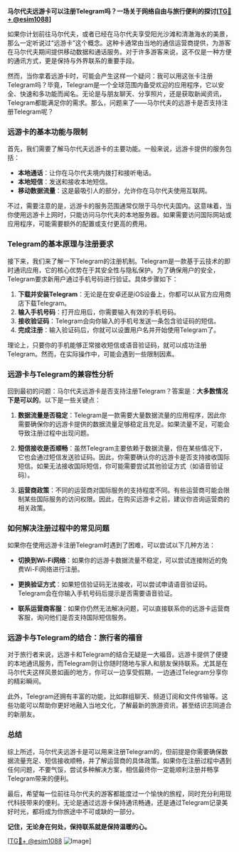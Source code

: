 **马尔代夫远游卡可以注册Telegram吗？一场关于网络自由与旅行便利的探讨[[TG💪+ @esim1088](https://t.me/s/esim1088)]**

如果你计划前往马尔代夫，或者已经在马尔代夫享受阳光沙滩和清澈海水的美景，那么一定听说过“远游卡”这个概念。这种卡通常由当地的通信运营商提供，为游客在马尔代夫期间提供移动数据和通话服务。对于许多游客来说，这不仅是一种方便的通讯方式，更是保持与外界联系的重要手段。

然而，当你拿着远游卡时，可能会产生这样一个疑问：我可以用这张卡注册Telegram吗？毕竟，Telegram是一个全球范围内备受欢迎的应用程序，它以安全、快速和多功能而闻名。无论是与朋友聊天、分享照片，还是获取新闻资讯，Telegram都能满足你的需求。那么，问题来了——马尔代夫的远游卡是否支持注册Telegram呢？

### **远游卡的基本功能与限制**

首先，我们需要了解马尔代夫远游卡的主要功能。一般来说，远游卡提供的服务包括：

- **本地通话**：让你在马尔代夫境内拨打和接听电话。
- **本地短信**：发送和接收本地短信。
- **移动数据流量**：这是最吸引人的部分，允许你在马尔代夫使用互联网。

不过，需要注意的是，远游卡的服务范围通常仅限于马尔代夫国内。这意味着，当你使用远游卡上网时，只能访问马尔代夫的本地服务器。如果需要访问国际网站或应用程序，可能需要额外的配置或支付更高的费用。

### **Telegram的基本原理与注册要求**

接下来，我们来了解一下Telegram的注册机制。Telegram是一款基于云技术的即时通讯应用，它的核心优势在于其安全性与隐私保护。为了确保用户的安全，Telegram要求新用户通过手机号码进行验证。具体步骤如下：

1. **下载并安装Telegram**：无论是在安卓还是iOS设备上，你都可以从官方应用商店下载Telegram。
2. **输入手机号码**：打开应用后，你需要输入有效的手机号码。
3. **接收验证码**：Telegram会向你输入的手机号发送一条包含验证码的短信。
4. **完成注册**：输入验证码后，你就可以设置用户名并开始使用Telegram了。

理论上，只要你的手机能够正常接收短信或语音验证码，就可以成功注册Telegram。然而，在实际操作中，可能会遇到一些限制因素。

### **远游卡与Telegram的兼容性分析**

回到最初的问题：马尔代夫远游卡是否支持注册Telegram？答案是：**大多数情况下是可以的**。以下是一些关键点：

1. **数据流量是否稳定**：Telegram是一款需要大量数据流量的应用程序，因此你需要确保你的远游卡提供的数据流量足够稳定且充足。如果流量不足，可能会导致注册过程中出现问题。
   
2. **短信接收是否顺畅**：虽然Telegram主要依赖于数据流量，但在某些情况下，它也会通过短信发送验证码。因此，你需要确认你的远游卡是否支持接收国际短信。如果无法接收国际短信，你可能需要尝试其他验证方式（如语音验证码）。

3. **运营商政策**：不同的运营商对国际服务的支持程度不同。有些运营商可能会限制某些国际服务的访问权限。因此，在购买远游卡之前，建议你咨询运营商的相关政策。

### **如何解决注册过程中的常见问题**

如果你在使用远游卡注册Telegram时遇到了困难，可以尝试以下几种方法：

- **切换到Wi-Fi网络**：如果你的远游卡数据流量不稳定，可以尝试连接附近的免费Wi-Fi网络进行注册。
  
- **更换验证方式**：如果短信验证码无法接收，可以尝试申请语音验证码。Telegram会在你输入手机号码后提示是否需要语音验证。

- **联系运营商客服**：如果你仍然无法解决问题，可以直接联系你的远游卡运营商客服，询问他们是否支持国际短信服务。

### **远游卡与Telegram的结合：旅行者的福音**

对于旅行者来说，远游卡和Telegram的结合无疑是一大福音。远游卡提供了便捷的本地通讯服务，而Telegram则让你随时随地与家人和朋友保持联系。尤其是在马尔代夫这样风景如画的地方，你可以一边享受假期，一边通过Telegram分享你的精彩瞬间。

此外，Telegram还拥有丰富的功能，比如群组聊天、频道订阅和文件传输等。这些功能可以帮助你更好地融入当地文化，了解最新的旅游资讯，甚至结识志同道合的新朋友。

### **总结**

综上所述，马尔代夫远游卡是可以用来注册Telegram的，但前提是你需要确保数据流量充足、短信接收顺畅，并了解运营商的具体政策。如果你在注册过程中遇到任何问题，不要气馁，尝试多种解决方案，相信最终你一定能顺利注册并畅享Telegram带来的便利。

最后，希望每一位前往马尔代夫的游客都能度过一个愉快的旅程，同时充分利用现代科技带来的便利。无论是通过远游卡保持通讯畅通，还是通过Telegram记录美好时光，都将成为你旅途中不可或缺的一部分。

**记住，无论身在何处，保持联系就是保持温暖的心。**

[[TG💪+ @esim1088](https://t.me/s/esim1088) ![Image](https://i.postimg.cc/4NQfJmqS/Snipaste-2025-05-13-00-14-12.png)]